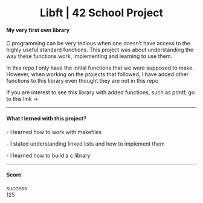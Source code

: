 <h1 align="center"> Libft | 42 School Project </h1>
<h4>My very first own library</h4>
<p>C programming can be very tedious when one doesn’t have access to the highly useful
standard functions. This project was about understanding the way these functions work,
implementing and learning to use them.</p>
<p>In this repo I only have the initial functions that we were supposed to make. However, when working
on the projects that followed, I have added other functions to this library even thought they are not in this repo</p>
<p>If you are interest to see this library with added functions, such as printf, go to this link -> </p>

-----

<h4>What I lerned with this project?</h4>
<p>- I learned how to work with makefiles</p>
<p>- I stated understanding linked lists and how to implement them</p>
<p>- I learned how to build a c library</p>

-----

<h4>Score</h4>
<div id="score">
  <div class="iconf-check-4 mt-4">
    success
  </div>
  <span>125</span>
</div>
